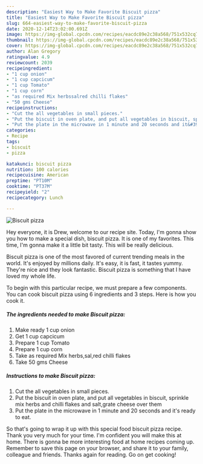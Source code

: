 ```yaml
---
description: "Easiest Way to Make Favorite Biscuit pizza"
title: "Easiest Way to Make Favorite Biscuit pizza"
slug: 664-easiest-way-to-make-favorite-biscuit-pizza
date: 2020-12-14T23:02:00.691Z
image: https://img-global.cpcdn.com/recipes/eacdc89e2c38a568/751x532cq70/biscuit-pizza-recipe-main-photo.jpg
thumbnail: https://img-global.cpcdn.com/recipes/eacdc89e2c38a568/751x532cq70/biscuit-pizza-recipe-main-photo.jpg
cover: https://img-global.cpcdn.com/recipes/eacdc89e2c38a568/751x532cq70/biscuit-pizza-recipe-main-photo.jpg
author: Alan Gregory
ratingvalue: 4.9
reviewcount: 2039
recipeingredient:
- "1 cup onion"
- "1 cup capcicum"
- "1 cup Tomato"
- "1 cup corn"
- "as required Mix herbssalred chilli flakes"
- "50 gms Cheese"
recipeinstructions:
- "Cut the all vegetables in small pieces."
- "Put the biscuit in oven plate, and put all vegetables in biscuit, sprinkle mix herbs and chilli flakes and salt,grate cheese over them"
- "Put the plate in the microwave in 1 minute and 20 seconds and it&#39;s ready to eat."
categories:
- Recipe
tags:
- biscuit
- pizza

katakunci: biscuit pizza 
nutrition: 100 calories
recipecuisine: American
preptime: "PT10M"
cooktime: "PT37M"
recipeyield: "2"
recipecategory: Lunch

---
```



![Biscuit pizza](https://img-global.cpcdn.com/recipes/eacdc89e2c38a568/751x532cq70/biscuit-pizza-recipe-main-photo.jpg)

Hey everyone, it is Drew, welcome to our recipe site. Today, I'm gonna show you how to make a special dish, biscuit pizza. It is one of my favorites. This time, I'm gonna make it a little bit tasty. This will be really delicious.

Biscuit pizza is one of the most favored of current trending meals in the world. It's enjoyed by millions daily. It's easy, it is fast, it tastes yummy. They're nice and they look fantastic. Biscuit pizza is something that I have loved my whole life.




To begin with this particular recipe, we must prepare a few components. You can cook biscuit pizza using 6 ingredients and 3 steps. Here is how you cook it.

<!--inarticleads1-->

##### The ingredients needed to make Biscuit pizza:

1. Make ready 1 cup onion
1. Get 1 cup capcicum
1. Prepare 1 cup Tomato
1. Prepare 1 cup corn
1. Take as required Mix herbs,sal,red chilli flakes
1. Take 50 gms Cheese




<!--inarticleads2-->

##### Instructions to make Biscuit pizza:

1. Cut the all vegetables in small pieces.
1. Put the biscuit in oven plate, and put all vegetables in biscuit, sprinkle mix herbs and chilli flakes and salt,grate cheese over them
1. Put the plate in the microwave in 1 minute and 20 seconds and it&#39;s ready to eat.




So that's going to wrap it up with this special food biscuit pizza recipe. Thank you very much for your time. I'm confident you will make this at home. There is gonna be more interesting food at home recipes coming up. Remember to save this page on your browser, and share it to your family, colleague and friends. Thanks again for reading. Go on get cooking!
